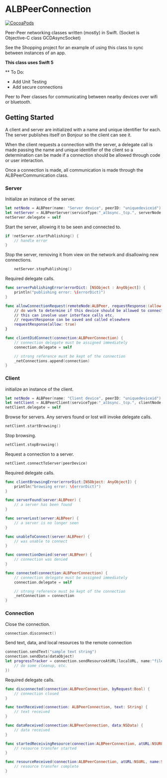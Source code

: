 # ALBPeerConnection
[![CocoaPods](https://img.shields.io/cocoapods/v/ALBPeerConnection.svg)](https://cocoapods.org/)

Peer-Peer networking classes written (mostly) in Swift. (Socket is Objective-C class GCDAsyncSocket)

See the Shopping project for an example of using this class to sync between instances of an app.

**This class uses Swift 5**

** To Do:
* Add Unit Testing
* Add secure connections


Peer to Peer classes for communicating between nearby devices over wifi or bluetooth.


## Getting Started ##
A client and server are initialized with a name and unique identifier for each. The server publishes itself on Bonjour so the client can see it.

When the client requests a connection with the server, a delegate call is made passing the name and unique identifier of the client so a determination can be made if a connection should be allowed through code or user interaction.

Once a connection is made, all communication is made through the ALBPeerCommunication class.

### Server ###

Initialize an instance of the server.
```swift
let netNode = ALBPeer(name: "Server device", peerID: "uniquedeviceid")
let netServer = ALBPeerServer(serviceType:"_albsync._tcp.", serverNode:netNode, serverDelegate:nil)
netServer.delegate = self
```

Start the server, allowing it to be seen and connected to.
```swift
if !netServer.startPublishing() {
	// handle error
}
```

Stop the server, removing it from view on the network and disallowing new connections.
```swift
	netServer.stopPublishing()
```

Required delegate calls.
```swift
func serverPublishingError(errorDict: [NSObject : AnyObject]) {
	println("publishing error: \(errorDict)")
}

func allowConnectionRequest(remoteNode:ALBPeer, requestResponse:(allow:Bool)->()) {
	// do work to determine if this device should be allowed to connect
	// this can involve user interface calls etc.
	// requestResponse can be saved and called elsewhere
	requestResponse(allow: true)
}

func clientDidConnect(connection:ALBPeerConnection) {
	// connection delegate must be assigned immediately
	connection.delegate = self

	// strong reference must be kept of the connection
	_netConnections.append(connection)
}
```

### Client ###

initialize an instance of the client.
```swift
let netNode = ALBPeer(name: "Client device", peerID: "uniquedeviceid")
let netClient = ALBPeerClient(serviceType:"_albsync._tcp.", clientNode:netNode, clientDelegate:nil)
netClient.delegate = self
```

Browse for servers. Any servers found or lost will invoke delegate calls.
```swift
netClient.startBrowsing()
```

Stop browsing.
```swift
netClient.stopBrowsing()
```

Request a connection to a server.
```swift
netClient.connectToServer(peerDevice)
```

Required delegate calls.
```swift
func clientBrowsingError(errorDict:[NSObject: AnyObject]) {
	println("browsing error: \(errorDict)")
}

func serverFound(server:ALBPeer) {
	// a server has been found
}

func serverLost(server:ALBPeer) {
	// a server is no longer seen
}

func unableToConnect(server:ALBPeer) {
	// was unable to connect
}

func connectionDenied(server:ALBPeer) {
	// connection was denied
}

func connected(connection:ALBPeerConnection) {
	// connection delegate must be assigned immediately
	connection.delegate = self

	// strong reference must be kept of the connection
	_netConnection = connection
}
```

### Connection ###

Close the connection.
```swift
connection.disconnect()
```

Send text, data, and local resources to the remote connection

```swift
connection.sendText("sample text string")
connection.sendData(dataObject)
let progressTracker = connection.sendResourceAtURL(localURL, name:"fileName", resourceID:"unique identifier", onCompletion: { (sent) -> () in
	// do some cleanup, etc.
})
```

Required delegate calls.
```swift
func disconnected(connection:ALBPeerConnection, byRequest:Bool) {
	// connection closed
}

func textReceived(connection: ALBPeerConnection, text: String) {
	// text received
}

func dataReceived(connection:ALBPeerConnection, data:NSData) {
	// data received
}

func startedReceivingResource(connection:ALBPeerConnection, atURL:NSURL, name:String, resourceID:String, progress:NSProgress) {
	// resource transfer started
}

func resourceReceived(connection:ALBPeerConnection, atURL:NSURL, name:String, resourceID:String) {
	// resource transfer complete
}
```
